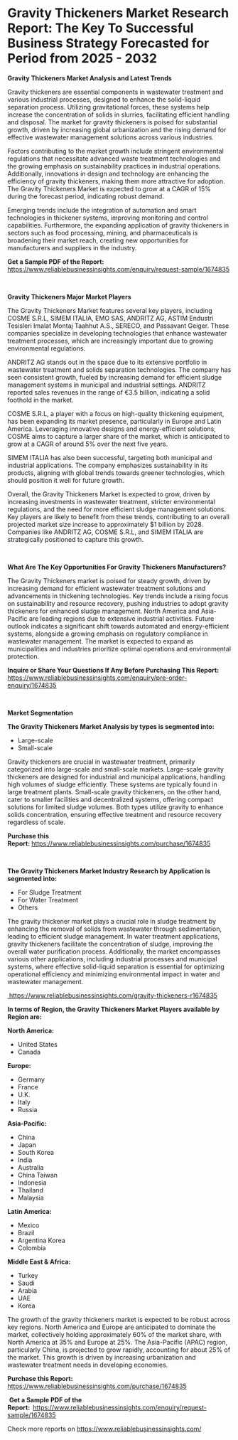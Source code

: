 <p><h1>Gravity Thickeners Market Research Report: The Key To Successful Business Strategy Forecasted for Period from 2025 - 2032</h1></p><p><strong>Gravity Thickeners Market Analysis and Latest Trends</strong></p>
<p><p>Gravity thickeners are essential components in wastewater treatment and various industrial processes, designed to enhance the solid-liquid separation process. Utilizing gravitational forces, these systems help increase the concentration of solids in slurries, facilitating efficient handling and disposal. The market for gravity thickeners is poised for substantial growth, driven by increasing global urbanization and the rising demand for effective wastewater management solutions across various industries.</p><p>Factors contributing to the market growth include stringent environmental regulations that necessitate advanced waste treatment technologies and the growing emphasis on sustainability practices in industrial operations. Additionally, innovations in design and technology are enhancing the efficiency of gravity thickeners, making them more attractive for adoption. The Gravity Thickeners Market is expected to grow at a CAGR of 15% during the forecast period, indicating robust demand. </p><p>Emerging trends include the integration of automation and smart technologies in thickener systems, improving monitoring and control capabilities. Furthermore, the expanding application of gravity thickeners in sectors such as food processing, mining, and pharmaceuticals is broadening their market reach, creating new opportunities for manufacturers and suppliers in the industry.</p></p>
<p><strong>Get a Sample PDF of the Report:&nbsp;</strong> <a href="https://www.reliablebusinessinsights.com/enquiry/request-sample/1674835?utm_campaign=2752&utm_medium=2&utm_source=Github&utm_content=ia&utm_term=25032025&utm_id=gravity-thickeners">https://www.reliablebusinessinsights.com/enquiry/request-sample/1674835</a></p>
<p>&nbsp;</p>
<p><strong>Gravity Thickeners Major Market Players</strong></p>
<p><p>The Gravity Thickeners Market features several key players, including COSME S.R.L, SIMEM ITALIA, EMO SAS, ANDRITZ AG, ASTIM Endustri Tesisleri Imalat Montaj Taahhut A.S., SERECO, and Passavant Geiger. These companies specialize in developing technologies that enhance wastewater treatment processes, which are increasingly important due to growing environmental regulations.</p><p>ANDRITZ AG stands out in the space due to its extensive portfolio in wastewater treatment and solids separation technologies. The company has seen consistent growth, fueled by increasing demand for efficient sludge management systems in municipal and industrial settings. ANDRITZ reported sales revenues in the range of €3.5 billion, indicating a solid foothold in the market.</p><p>COSME S.R.L, a player with a focus on high-quality thickening equipment, has been expanding its market presence, particularly in Europe and Latin America. Leveraging innovative designs and energy-efficient solutions, COSME aims to capture a larger share of the market, which is anticipated to grow at a CAGR of around 5% over the next five years.</p><p>SIMEM ITALIA has also been successful, targeting both municipal and industrial applications. The company emphasizes sustainability in its products, aligning with global trends towards greener technologies, which should position it well for future growth.</p><p>Overall, the Gravity Thickeners Market is expected to grow, driven by increasing investments in wastewater treatment, stricter environmental regulations, and the need for more efficient sludge management solutions. Key players are likely to benefit from these trends, contributing to an overall projected market size increase to approximately $1 billion by 2028. Companies like ANDRITZ AG, COSME S.R.L, and SIMEM ITALIA are strategically positioned to capture this growth.</p></p>
<p>&nbsp;</p>
<p><strong>What Are The Key Opportunities For Gravity Thickeners Manufacturers?</strong></p>
<p><p>The Gravity Thickeners market is poised for steady growth, driven by increasing demand for efficient wastewater treatment solutions and advancements in thickening technologies. Key trends include a rising focus on sustainability and resource recovery, pushing industries to adopt gravity thickeners for enhanced sludge management. North America and Asia-Pacific are leading regions due to extensive industrial activities. Future outlook indicates a significant shift towards automated and energy-efficient systems, alongside a growing emphasis on regulatory compliance in wastewater management. The market is expected to expand as municipalities and industries prioritize optimal operations and environmental protection.</p></p>
<p><strong>Inquire or Share Your Questions If Any Before Purchasing This Report:</strong> <a href="https://www.reliablebusinessinsights.com/enquiry/pre-order-enquiry/1674835?utm_campaign=2752&utm_medium=2&utm_source=Github&utm_content=ia&utm_term=25032025&utm_id=gravity-thickeners">https://www.reliablebusinessinsights.com/enquiry/pre-order-enquiry/1674835</a></p>
<p>&nbsp;</p>
<p><strong>Market Segmentation</strong></p>
<p><strong>The Gravity Thickeners Market Analysis by types is segmented into:</strong></p>
<p><ul><li>Large-scale</li><li>Small-scale</li></ul></p>
<p><p>Gravity thickeners are crucial in wastewater treatment, primarily categorized into large-scale and small-scale markets. Large-scale gravity thickeners are designed for industrial and municipal applications, handling high volumes of sludge efficiently. These systems are typically found in large treatment plants. Small-scale gravity thickeners, on the other hand, cater to smaller facilities and decentralized systems, offering compact solutions for limited sludge volumes. Both types utilize gravity to enhance solids concentration, ensuring effective treatment and resource recovery regardless of scale.</p></p>
<p><strong>Purchase this Report:&nbsp;</strong><a href="https://www.reliablebusinessinsights.com/purchase/1674835?utm_campaign=2752&utm_medium=2&utm_source=Github&utm_content=ia&utm_term=25032025&utm_id=gravity-thickeners">https://www.reliablebusinessinsights.com/purchase/1674835</a></p>
<p>&nbsp;</p>
<p><strong>The Gravity Thickeners Market Industry Research by Application is segmented into:</strong></p>
<p><ul><li>For Sludge Treatment</li><li>For Water Treatment</li><li>Others</li></ul></p>
<p><p>The gravity thickener market plays a crucial role in sludge treatment by enhancing the removal of solids from wastewater through sedimentation, leading to efficient sludge management. In water treatment applications, gravity thickeners facilitate the concentration of sludge, improving the overall water purification process. Additionally, the market encompasses various other applications, including industrial processes and municipal systems, where effective solid-liquid separation is essential for optimizing operational efficiency and minimizing environmental impact in water and wastewater management.</p></p>
<p><a href="https://www.reliablebusinessinsights.com/gravity-thickeners-r1674835?utm_campaign=2752&utm_medium=2&utm_source=Github&utm_content=ia&utm_term=25032025&utm_id=gravity-thickeners">&nbsp;https://www.reliablebusinessinsights.com/gravity-thickeners-r1674835</a></p>
<p><strong>In terms of Region, the Gravity Thickeners Market Players available by Region are:</strong></p>
<p>
    <p> <strong> North America: </strong>
        <ul>
            <li>United States</li>
            <li>Canada</li>
        </ul>
        </p> 
    <p> <strong> Europe: </strong>
        <ul>
            <li>Germany</li>
            <li>France</li>
            <li>U.K.</li>
            <li>Italy</li>
            <li>Russia</li>
        </ul>
        </p> 
    <p> <strong> Asia-Pacific: </strong>
        <ul>
            <li>China</li>
            <li>Japan</li>
            <li>South Korea</li>
            <li>India</li>
            <li>Australia</li>
            <li>China Taiwan</li>
            <li>Indonesia</li>
            <li>Thailand</li>
            <li>Malaysia</li>
        </ul>
        </p> 
    <p> <strong> Latin America: </strong>
        <ul>
            <li>Mexico</li>
            <li>Brazil</li>
            <li>Argentina Korea</li>
            <li>Colombia</li>
        </ul>
        </p> 
    <p> <strong> Middle East & Africa: </strong>
        <ul>
            <li>Turkey</li>
            <li>Saudi</li>
            <li>Arabia</li>
            <li>UAE</li>
            <li>Korea</li>
        </ul>
    </p>
    </p>
<p><p>The growth of the gravity thickeners market is expected to be robust across key regions. North America and Europe are anticipated to dominate the market, collectively holding approximately 60% of the market share, with North America at 35% and Europe at 25%. The Asia-Pacific (APAC) region, particularly China, is projected to grow rapidly, accounting for about 25% of the market. This growth is driven by increasing urbanization and wastewater treatment needs in developing economies.</p></p>
<p><strong>Purchase this Report: </strong><a href="https://www.reliablebusinessinsights.com/purchase/1674835?utm_campaign=2752&utm_medium=2&utm_source=Github&utm_content=ia&utm_term=25032025&utm_id=gravity-thickeners">https://www.reliablebusinessinsights.com/purchase/1674835</a></p>
<p>&nbsp;<strong>Get a Sample PDF of the Report:&nbsp;&nbsp;</strong><a href="https://www.reliablebusinessinsights.com/enquiry/request-sample/1674835?utm_campaign=2752&utm_medium=2&utm_source=Github&utm_content=ia&utm_term=25032025&utm_id=gravity-thickeners">https://www.reliablebusinessinsights.com/enquiry/request-sample/1674835</a></p>
<p><strong></strong></p>
<p>Check more reports on <a href="https://www.reliablebusinessinsights.com/?utm_campaign=2752&utm_medium=2&utm_source=Github&utm_content=ia&utm_term=25032025&utm_id=gravity-thickeners">https://www.reliablebusinessinsights.com/</a></p>